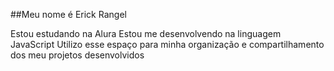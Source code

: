 ##Meu nome é Erick Rangel

Estou estudando na Alura
Estou me desenvolvendo na linguagem JavaScript
Utilizo esse espaço para minha organização e compartilhamento dos meu projetos desenvolvidos
